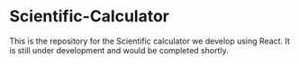 # Scientific-Calculator
This is the repository for the Scientific calculator we develop using React.
It is still under development and would be completed shortly.
